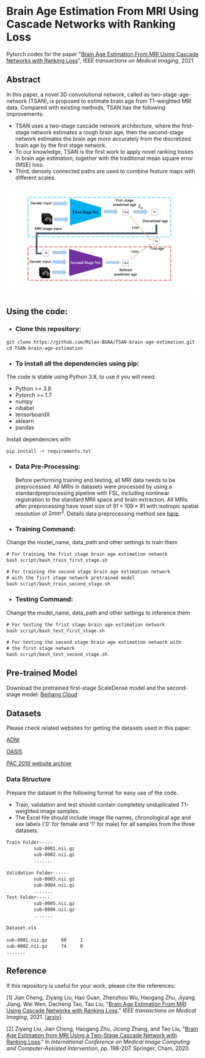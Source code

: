 # Brain Age Estimation From MRI Using Cascade Networks with Ranking Loss

Pytorch codes for the paper "[Brain Age Estimation From MRI Using Cascade Networks with Ranking Loss](https://doi.org/10.1109/TMI.2021.3085948)", *IEEE transactions on Medical Imaging*, 2021 

## Abstract

In this paper, a novel 3D convolutional network, called as two-stage-age-network (TSAN), is proposed to estimate brain age from T1-weighted MRI data. Compared with existing methods, TSAN has the following improvements: 

- TSAN uses a two-stage cascade network architecture, where the first-stage network estimates a rough brain age, then the second-stage network estimates the brain age more accurately from the discretized brain age by the first stage network. 
- To our knowledge, TSAN is the first work to apply novel ranking losses in brain age estimation, together with the traditional mean square error (MSE) loss. 
- Third, densely connected paths are used to combine feature maps with different scales. 

![TSAN](/imgs/TSAN.png)

## Using the code:

- ### **Clone this repository:**

```
git clone https://github.com/Milan-BUAA/TSAN-brain-age-estimation.git
cd TSAN-brain-age-estimation
```


- ### **To install all the dependencies using pip:**
The code is stable using Python 3.8, to use it you will need:
 * Python >= 3.8
 * Pytorch >= 1.7
 * numpy
 * nibabel
 * tensorboardX
 * sklearn
 * pandas

Install dependencies with

```
pip install -r requirements.txt
```

- ### **Data Pre-Processing:**
  Before performing training and testing, all MRI data needs to be preprocessed. All MRIs in datasets were processed by using a standardpreprocessing pipeline with FSL, including nonlinear registration to the standard MNI space and brain extraction. All MRIs after preprocessing have voxel size of $91 \times 109 \times 91$ with isotropic spatial resolution of $2 mm^{3}$. Details data preprocessing method see [here](https://github.com/Milan-BUAA/TSAN-brain-age-estimation/tree/master/data_preprocessing).

- ### **Training Command:**

Change the model_name, data_path and other settings to train them

```
# For training the frist stage brain age estimation network
bash script/bash_train_first_stage.sh
```

```
# For training the second stage brain age estimation network
# with the fisrt stage network pretrained model
bash script/bash_train_second_stage.sh
```

- ### **Testing Command:**

Change the model_name, data_path and other settings to inference them



```
# For testing the frist stage brain age estimation network
bash script/bash_test_first_stage.sh
```

```
# For testing the second stage brain age estimation network with 
# the first stage network
bash script/bash_test_second_stage.sh
```

## Pre-trained Model
Download the pretrained first-stage ScaleDense model and the second-stage model: [Beihang Cloud](https://bhpan.buaa.edu.cn:443/link/7C6286240B710575452B3E8220032732)

## Datasets

Please check related websites for getting the datasets used in this paper:

[ADNI](http://adni.loni.usc.edu/)

[OASIS](https://www.oasis-brains.org/)

[PAC 2019 website archive](https://web.archive.org/web/20200214101600/https://www.photon-ai.com/pac2019)

### Data Structure

Prepare the dataset in the following format for easy use of the code.  

- Train, validation and test should contain completely unduplicated T1-weighted image samples.
- The Excel file should include image file names, chronological age and sex labels ('0' for female and '1' for male) for all samples from the three datasets.

```
Train Folder-----
          sub-0001.nii.gz
          sub-0002.nii.gz
          .......

Validation Folder-----
          sub-0003.nii.gz
          sub-0004.nii.gz
          .......
Test Folder-----
          sub-0005.nii.gz
          sub-0006.nii.gz
          .......
          
Dataset.xls 

sub-0001.nii.gz     60     1
sub-0002.nii.gz     74     0
.......
```

## Reference

If this repository is useful for your work, please cite the references:

[1] Jian Cheng, Ziyang Liu, Hao Guan, Zhenzhou Wu, Haogang Zhu, Jiyang Jiang, Wei Wen, Dacheng Tao, Tao Liu, "[Brain Age Estimation From MRI Using Cascade Networks with Ranking Loss](https://doi.org/10.1109/TMI.2021.3085948)." *IEEE transactions on Medical Imaging*, 2021. [[arxiv](https://arxiv.org/pdf/2106.03052.pdf)]

[2] Ziyang Liu, Jian Cheng, Haogang Zhu, Jicong Zhang, and Tao Liu, "[Brain Age Estimation from MRI Using a Two-Stage Cascade Network with Ranking Loss](https://doi.org/10.1007/978-3-030-59728-3_20)." In *International Conference on Medical Image Computing and Computer-Assisted Intervention*, pp. 198-207. Springer, Cham, 2020.



